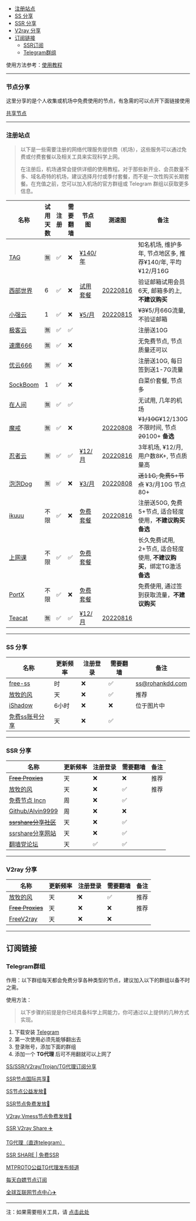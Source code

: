 - [注册站点](#注册站点)
- [SS 分享](#ss-分享)
- [SSR 分享](#ssr-分享)
- [V2ray 分享](#v2ray-分享)
- [订阅链接](#订阅链接)
	- [SSR订阅](#ssr订阅)
	- [Telegram群组](#telegram群组)


使用方法参考：[使用教程](README.md#使用教程)

---

### 节点分享

这里分享的是个人收集或机场中免费使用的节点，有急需的可以点开下面链接使用

[共享节点](http://mtw.so/6paLum)

---

### 注册站点

> 以下是一些需要注册的网络代理服务提供商（机场），这些服务可以通过免费或付费套餐以及相关工具来实现科学上网。
> 
> 在注册后，机场通常会提供详细的使用教程。对于那些新开业、会员数量不多、域名奇特的机场，建议选择月付或季付套餐，而不是一次性购买长期套餐。在充值之前，您可以加入机场的官方群组或 Telegram 群组以获取更多信息。


| 名称                                                         | 试用天数 | 注册 | 需要翻墙 | 节点图                                                    | 测速图                                                    | 备注                                                         |
| ------------------------------------------------------------ | -------- | ---- | -------- | --------------------------------------------------------- | --------------------------------------------------------- | ------------------------------------------------------------ |
| [TAG](https://tagss01.pro/#/register?invite=QKixodaz)           | 🈚️        | ✅    | ❌        | [¥140/年](files/speedtest/image-20220904125116322.png)    |                                                           | 知名机场, 维护多年, 节点地区多, 推荐¥140/年, 平均¥12/月16G   |
| [西部世界](https://wwsj1783.xyz/i/iv221019/yr0dNS3)          | 6        | ✅    | ❌        | [试用套餐](files/speedtest/image-20220904132430300.png)   | [20220816](files/speedtest/20220816-093324.png)           | 验证邮箱试用会员6天, 邮箱多的上, **不建议购买**              |
| [小强云](https://xqcloud.net/#/register?code=B9i21kYv)       | 1        | ✅    | ❌        | [¥5/月](files/speedtest/image-20220904132615692.png)      | [20220815](files/speedtest/20220815-154926.png)           | ~~¥3~~¥5/月66G流量, 不验证邮箱                               |
| [极客云](https://jike251.xyz/auth/register?code=kP24)        | 🈚️        | ✅    | ✅        |                                                           |                                                           | 注册送10G                                                    |
| [速鹰666](https://suying770.com/auth/register?code=MwSm)     | 🈚️        | ✅    | ❌        |                                                           |                                                           | 无免费节点, 节点质量还可以                                   |
| [优云666](https://youyun0.net/auth/register?code=8G2d)       | 🈚️        | ✅    | ❌        |                                                           |                                                           | 注册送10G, 每日签到送1-7G流量                                |
| [SockBoom](https://sockboom.bar/auth/register?affid=96955)   | 1        | ✅    | ❌        |                                                           |                                                           | 白菜价套餐, 节点多                                           |
| [在人间](https://www.lovefromgelifen.xyz/#/register?code=8PJFt15j) | 🈚️        | ✅    | ✅        |                                                           |                                                           | 无试用, 几年的机场                                           |
| [魔戒](https://www.mojie.cyou/#/register?code=bpuw3ZbF)      | 🈚️        | ✅    | ❌        |                                                           | [20220808](./files/speedtest/image-20220808090729609.png) | ~~¥1/10G~~¥12/130G不限时间, 节点~~20~~100+ **备选**          |
| [忍者云](https://renzhe.cloud/auth/register?code=i8bF)       | 🈚️        | ✅    | ✅        | [¥12/月](files/speedtest/image-20220904132721793.png)     | [20220816](files/speedtest/20220816-153902.png)           | 3年机场, ¥12/月, 用户数8K+, 节点质量高                       |
| [泡泡Dog](https://www.paopao.dog/index.php#/register?code=0tGRqVWN) | 🈚️        | ✅    | ❌        | [¥3/月](files/speedtest/image-20220809120751170.png)      | [20220808](files/speedtest/image-20220808102018864.png)   | ~~送11G, 免费5+节点~~ ¥3/月10G 节点80+                       |
| [ikuuu](https://ikuuu.club/)                                 | 不限     | ✅    | ❌        | [免费套餐](files/speedtest/image-20220808102647377.png)   | [20220816](files/speedtest/20220816-161119.png)           | 注册送50G, 免费5+节点, 适合轻度使用，**不建议购买** **备选** |
| [上网课](https://shangwangke.org/auth/register?code=eEYi)    | 不限     | ✅    | ✅        | [免费套餐](files/speedtest/image-20220808112557604.png)   |                                                           | 长久免费试用, 2+节点, 适合轻度使用, **不建议购买**，绑定TG激活 **备选** |
| [PortX](https://portx.cc/auth/register?code=7SWq)            | 不限     | ✅    | ❌        | [免费套餐](files/speedtest/image-20220808114207283.png)   |                                                           | 免费使用, 通过签到获取流量，**不建议购买**                   |
| [Teacat](https://teacat.cloud/#/register?code=U5wQIWFk)      | 🈚️        | ✅    | ✅        | [¥12/月](files/speedtest/image-20220904132650600.png)     | [20220816](files/speedtest/20220816-164534.png)           |                                                              |



---

### SS 分享

| 名称                                          | 更新频率 | 注册登录 | 需要翻墙 | 备注            |
| --------------------------------------------- | -------- | -------- | -------- | --------------- |
| [free-ss](https://free-ss.site/)              | 时       | ❌        | ✅        | ss@rohankdd.com |
| [放牧的风](https://www.youneed.win/free-ss)   | 天       | ❌        | ✅        | 推荐            |
| [iShadow](https://get.ishadowx.biz/)          | 6小时    | ❌        | ❌        | 位于图片中      |
| [免费ss账号分享](https://freefq.com/free-ss/) | 天       | ❌        | ✅        |                 |

---

### SSR 分享

| 名称                                                         | 更新频率 | 注册登录 | 需要翻墙 | 备注 |
| ------------------------------------------------------------ | -------- | -------- | -------- | ---- |
| ~~[Free Proxies](https://proxypoolsstest.herokuapp.com/)~~   | 天       | ❌        | ❌        | 推荐 |
| [放牧的风](https://www.youneed.win/free-ssr)                 | 天       | ❌        | ✅        | 推荐 |
| [免费节点 Incn](https://lncn.org/)                           | 周       | ❌        | ✅        |      |
| [Github/Alvin9999](https://github.com/Alvin9999/new-pac/wiki/ss%E5%85%8D%E8%B4%B9%E8%B4%A6%E5%8F%B7) | 周       | ❌        | ❌        |      |
| ~~[ssrshare分享社区](https://www.ssrshare.com/forums/ssr-socks-v2ray.2/)~~ | 天       | ❌        | ✅        |      |
| [ssrshare分享网站](https://ssrtool.us/tool/free_ssr)         | 天       | ❌        | ✅        |      |
| [翻墙党论坛](https://fanqiangdang.com/)                      | 天       | ✅        | ✅        |      |


---


### V2ray 分享

| 名称                                                       | 更新频率 | 注册登录 | 需要翻墙 | 备注 |
| ---------------------------------------------------------- | -------- | -------- | -------- | ---- |
| [放牧的风](https://www.youneed.win/free-v2ray)             | 天       | ❌        | ✅        | 推荐 |
| ~~[Free Proxies](https://proxypoolsstest.herokuapp.com/)~~ | 天       | ❌        | ❌        | 推荐 |
| [FreeV2ray](https://view.freev2ray.org/)                   | 天       | ❌        | ❌        |      |


---

## 订阅链接

### Telegram群组

作用：以下群组每天都会免费分享各种类型的节点，建议加入以下的群组以备不时之需。

使用方法：

> 以下步骤的前提是你已经具备科学上网能力，你可通过以上提供的几种方式实现。

1. 下载安装 [Telegram](https://telegram.org/)
2. 第一次使用必须先能够翻出去
3. 登录账号，添加下面的群组
4. 添加一个 **TG代理** 后可不用翻就可以上网了

[SS/SSR/V2ray/Trojan/TG代理订阅分享](https://t.me/SSRSUB)

[SSR节点国际共享🚀](https://t.me/ShadowsocksRssr)

[SS节点公益发放🚀](https://t.me/ssList)

[SSR节点免费发放🚀](https://t.me/ssrList)

[V2ray,Vmess节点免费发放🚀](https://t.me/V2List)

[SSR V2ray Share ✈️](https://t.me/freeshadowsock)

[TG代理（直连telegram）](https://t.me/socks5list)

[SSR SHARE | 免费SSR](https://t.me/ssrshares)

[MTPROTO公益TG代理发布频道](https://t.me/onessr)

[每天白嫖节点订阅](https://t.me/baipiaojiedian)

[全球互联网节点中心✈️](https://t.me/ShareCentre)


---

注：如果需要相关工具，请 [点击此处](https://github.com/selierlin/Share-SSR-V2ray/blob/master/tools.md)
